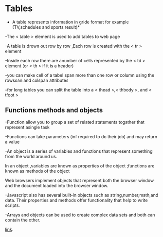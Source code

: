 # Tables

* A table represents information in gride format for example (TV,schedules and sports result)*

-The < table > element is used to add tables to web page

-A table is drown out row by row ,Each row is created with the < tr > element

-Inside each row there are anumber of cells represented by the < td > element (or < th > if it is a header)

-you can make cell of a tabel span more than one row or column using the rowsoan and colspan  attributes

-for long tables you can split the table into a < thead >,< thbody >, and < tfoot >

## **Functions methods and objects**

-Function allow you to group a set of related statements togather that represent asingle task

-Functions can take parameters (inf required to do their job) and may return a value

-An object is a series of variables and functions that represent something from the world around us.

In an object ,variables are known as properties of the object ;functions are known as methods of the object

Web browsers implement objects that represent both the browser window and the document loaded into the browser window.

-Javascript also has several built-in objects such as string,number,math,and data. Their properties and methods offer functionality that help to write scripts.

-Arrays and objects can be used to create complex data sets and both can contain the other.

[link](https://www.codefellows.org/blog/6-reasons-for-pair-programming/).
